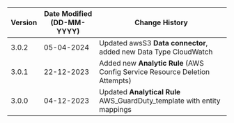 | **Version** | **Date Modified (DD-MM-YYYY)** | **Change History**                          |
|-------------|--------------------------------|---------------------------------------------|
| 3.0.2       | 05-04-2024                     | Updated awsS3 **Data connector**, added new Data Type CloudWatch     |
| 3.0.1       | 22-12-2023                     | Added new **Analytic Rule** (AWS Config Service Resource Deletion Attempts)     |
| 3.0.0       | 04-12-2023                     | Updated **Analytical Rule**  AWS_GuardDuty_template with entity mappings     |
